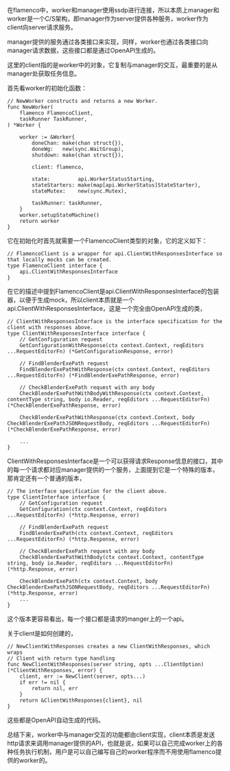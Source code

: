 在flamenco中，worker和manager使用ssdp进行连接，所以本质上manager和worker是一个C/S架构，即manager作为server提供各种服务，worker作为client向server请求服务。

manager提供的服务通过各类接口来实现，同样，worker也通过各类接口向manager请求数据，这些接口都是通过OpenAPI生成的。

这里的client指的是worker中的对象，它复制与manager的交互，最重要的是从manager处获取任务信息。

首先看worker的初始化函数：

```
// NewWorker constructs and returns a new Worker.
func NewWorker(
    flamenco FlamencoClient,
    taskRunner TaskRunner,
) *Worker {

    worker := &Worker{
        doneChan: make(chan struct{}),
        doneWg:   new(sync.WaitGroup),
        shutdown: make(chan struct{}),

        client: flamenco,

        state:         api.WorkerStatusStarting,
        stateStarters: make(map[api.WorkerStatus]StateStarter),
        stateMutex:    new(sync.Mutex),

        taskRunner: taskRunner,
    }
    worker.setupStateMachine()
    return worker
}
```

它在初始化时首先就需要一个FlamencoClient类型的对象，它的定义如下：

```
// FlamencoClient is a wrapper for api.ClientWithResponsesInterface so that locally mocks can be created.
type FlamencoClient interface {
    api.ClientWithResponsesInterface
}
```

在它的描述中提到FlamencoClient是api.ClientWithResponsesInterface的包装器，以便于生成mock，所以client本质就是一个api.ClientWithResponsesInterface，这是一个完全由OpenAPI生成的类，

```
// ClientWithResponsesInterface is the interface specification for the client with responses above.
type ClientWithResponsesInterface interface {
    // GetConfiguration request
    GetConfigurationWithResponse(ctx context.Context, reqEditors ...RequestEditorFn) (*GetConfigurationResponse, error)

    // FindBlenderExePath request
    FindBlenderExePathWithResponse(ctx context.Context, reqEditors ...RequestEditorFn) (*FindBlenderExePathResponse, error)

    // CheckBlenderExePath request with any body
    CheckBlenderExePathWithBodyWithResponse(ctx context.Context, contentType string, body io.Reader, reqEditors ...RequestEditorFn) (*CheckBlenderExePathResponse, error)

    CheckBlenderExePathWithResponse(ctx context.Context, body CheckBlenderExePathJSONRequestBody, reqEditors ...RequestEditorFn) (*CheckBlenderExePathResponse, error)
    
    ...
}
```

ClientWithResponsesInterface是一个可以获得请求Response信息的接口，其中的每一个请求都对应manager提供的一个服务，上面提到它是一个特殊的版本，那肯定还有一个普通的版本，

```
// The interface specification for the client above.
type ClientInterface interface {
    // GetConfiguration request
    GetConfiguration(ctx context.Context, reqEditors ...RequestEditorFn) (*http.Response, error)

    // FindBlenderExePath request
    FindBlenderExePath(ctx context.Context, reqEditors ...RequestEditorFn) (*http.Response, error)

    // CheckBlenderExePath request with any body
    CheckBlenderExePathWithBody(ctx context.Context, contentType string, body io.Reader, reqEditors ...RequestEditorFn) (*http.Response, error)

    CheckBlenderExePath(ctx context.Context, body CheckBlenderExePathJSONRequestBody, reqEditors ...RequestEditorFn) (*http.Response, error)
    ...
}
```

这个版本更容易看出，每一个接口都是请求的manger上的一个api。

关于client是如何创建的，

```
// NewClientWithResponses creates a new ClientWithResponses, which wraps
// Client with return type handling
func NewClientWithResponses(server string, opts ...ClientOption) (*ClientWithResponses, error) {
    client, err := NewClient(server, opts...)
    if err != nil {
        return nil, err
    }
    return &ClientWithResponses{client}, nil
}
```

这些都是OpenAPI自动生成的代码。

总结下来，worker中与manager交互的功能都由client实现，client本质是发送http请求来调用manager提供的API，也就是说，如果可以自己完成worker上的各种任务执行机制，用户是可以自己编写自己的worker程序而不用使用flamenco提供的worker的。